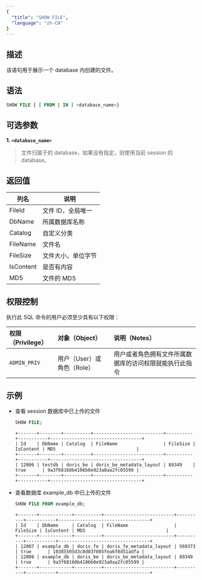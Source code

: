 ```yaml
---
{
  "title": "SHOW FILE",
  "language": "zh-CN"
}
---
```


## 描述

该语句用于展示一个 database 内创建的文件。

## 语法

```sql
SHOW FILE { [ FROM | IN ] <database_name>}
```

## 可选参数

**1. `<database_name>`**

> 文件归属于的 database，如果没有指定，则使用当前 session 的 database。

## 返回值

| 列名        | 说明         |
|-----------|------------|
| FileId    | 文件 ID，全局唯一 |
| DbName    | 所属数据库名称    |
| Catalog   | 自定义分类      |
| FileName  | 文件名        |
| FileSize  | 文件大小，单位字节  |
| IsContent | 是否有内容      |
| MD5       | 文件的 MD5    |

## 权限控制

执行此 SQL 命令的用户必须至少具有以下权限：

| 权限（Privilege） | 对象（Object）         | 说明（Notes）                   |
|:--------------|:-------------------|:----------------------------|
| `ADMIN_PRIV`  | 用户（User）或 角色（Role） | 用户或者角色拥有文件所属数据库的访问权限就能执行此指令 |

## 示例

- 查看 session 数据库中已上传的文件

    ```sql
    SHOW FILE;
    ```
    ```text
    +-------+--------+----------+--------------------------+----------+-----------+----------------------------------+
    | Id    | DbName | Catalog  | FileName                 | FileSize | IsContent | MD5                              |
    +-------+--------+----------+--------------------------+----------+-----------+----------------------------------+
    | 12006 | testdb | doris_be | doris_be_metadata_layout | 89349    | true      | 9a3f68160b4106b0e923a0aa2fc05599 |
    +-------+--------+----------+--------------------------+----------+-----------+----------------------------------+
    ```

- 查看数据库 example_db 中已上传的文件

    ```sql
    SHOW FILE FROM example_db;
    ```
    ```text
    +-------+------------+----------+--------------------------+----------+-----------+----------------------------------+
    | Id    | DbName     | Catalog  | FileName                 | FileSize | IsContent | MD5                              |
    +-------+------------+----------+--------------------------+----------+-----------+----------------------------------+
    | 12007 | example_db | doris_fe | doris_fe_metadata_layout | 569373   | true      | 10385505d3c0d03f085fea6f8d51adfa |
    | 12008 | example_db | doris_be | doris_be_metadata_layout | 89349    | true      | 9a3f68160b4106b0e923a0aa2fc05599 |
    +-------+------------+----------+--------------------------+----------+-----------+----------------------------------+
    ```
